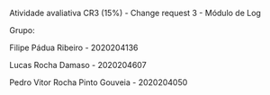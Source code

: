 Atividade avaliativa CR3 (15%) - Change request 3 - Módulo de Log

Grupo:

Filipe Pádua Ribeiro - 2020204136

Lucas Rocha Damaso - 2020204607

Pedro Vitor Rocha Pinto Gouveia - 2020204050

